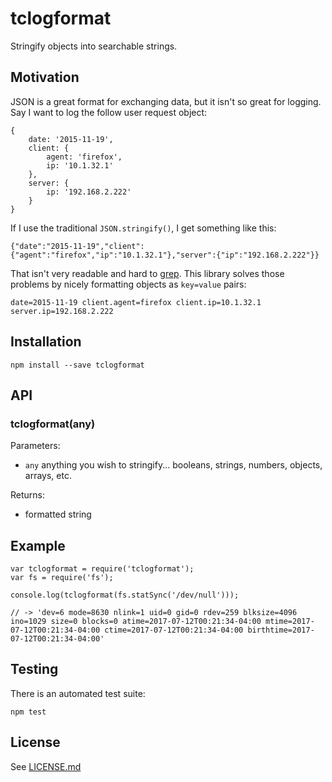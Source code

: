 # tclogformat

Stringify objects into searchable strings.

## Motivation

JSON is a great format for exchanging data, but it isn't so great for
logging. Say I want to log the follow user request object:

```
{
    date: '2015-11-19',
    client: {
        agent: 'firefox',
        ip: '10.1.32.1'
    },
    server: {
        ip: '192.168.2.222'
    }
}
```

If I use the traditional `JSON.stringify()`, I get something like this:

    {"date":"2015-11-19","client":{"agent":"firefox","ip":"10.1.32.1"},"server":{"ip":"192.168.2.222"}}

That isn't very readable and hard to [grep](https://www.gnu.org/software/grep/).
This library solves those problems by nicely formatting objects as `key=value` pairs:

    date=2015-11-19 client.agent=firefox client.ip=10.1.32.1 server.ip=192.168.2.222

## Installation

    npm install --save tclogformat

## API

### tclogformat(any)

Parameters:

* `any` anything you wish to stringify... booleans, strings, numbers, objects, arrays, etc.

Returns:

* formatted string

## Example

```
var tclogformat = require('tclogformat');
var fs = require('fs');

console.log(tclogformat(fs.statSync('/dev/null')));

// -> 'dev=6 mode=8630 nlink=1 uid=0 gid=0 rdev=259 blksize=4096 ino=1029 size=0 blocks=0 atime=2017-07-12T00:21:34-04:00 mtime=2017-07-12T00:21:34-04:00 ctime=2017-07-12T00:21:34-04:00 birthtime=2017-07-12T00:21:34-04:00'
```

## Testing

There is an automated test suite:

    npm test

## License

See [LICENSE.md](https://github.com/tcort/tclogformat/blob/master/LICENCE.md)
